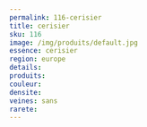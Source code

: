 ```yaml
---
permalink: 116-cerisier
title: cerisier
sku: 116
image: /img/produits/default.jpg
essence: cerisier
region: europe
details: 
produits: 
couleur: 
densite: 
veines: sans
rarete: 
---
```

